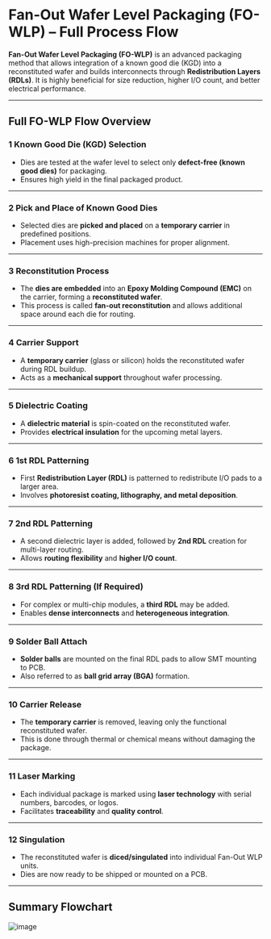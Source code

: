 #  Fan-Out Wafer Level Packaging (FO-WLP) – Full Process Flow

**Fan-Out Wafer Level Packaging (FO-WLP)** is an advanced packaging method that allows integration of a known good die (KGD) into a reconstituted wafer and builds interconnects through **Redistribution Layers (RDLs)**. It is highly beneficial for size reduction, higher I/O count, and better electrical performance.

---

## Full FO-WLP Flow Overview

### 1️ Known Good Die (KGD) Selection
- Dies are tested at the wafer level to select only **defect-free (known good dies)** for packaging.
- Ensures high yield in the final packaged product.

---

### 2️ Pick and Place of Known Good Dies
- Selected dies are **picked and placed** on a **temporary carrier** in predefined positions.
- Placement uses high-precision machines for proper alignment.

---

### 3️ Reconstitution Process
- The **dies are embedded** into an **Epoxy Molding Compound (EMC)** on the carrier, forming a **reconstituted wafer**.
- This process is called **fan-out reconstitution** and allows additional space around each die for routing.

---

### 4️ Carrier Support
- A **temporary carrier** (glass or silicon) holds the reconstituted wafer during RDL buildup.
- Acts as a **mechanical support** throughout wafer processing.

---

### 5️ Dielectric Coating
- A **dielectric material** is spin-coated on the reconstituted wafer.
- Provides **electrical insulation** for the upcoming metal layers.

---

### 6️ 1st RDL Patterning
- First **Redistribution Layer (RDL)** is patterned to redistribute I/O pads to a larger area.
- Involves **photoresist coating, lithography, and metal deposition**.

---

### 7️ 2nd RDL Patterning
- A second dielectric layer is added, followed by **2nd RDL** creation for multi-layer routing.
- Allows **routing flexibility** and **higher I/O count**.

---

### 8️ 3rd RDL Patterning (If Required)
- For complex or multi-chip modules, a **third RDL** may be added.
- Enables **dense interconnects** and **heterogeneous integration**.

---

### 9️ Solder Ball Attach
- **Solder balls** are mounted on the final RDL pads to allow SMT mounting to PCB.
- Also referred to as **ball grid array (BGA)** formation.

---

### 10 Carrier Release
- The **temporary carrier** is removed, leaving only the functional reconstituted wafer.
- This is done through thermal or chemical means without damaging the package.

---

### 1️1 Laser Marking
- Each individual package is marked using **laser technology** with serial numbers, barcodes, or logos.
- Facilitates **traceability** and **quality control**.

---

### 1️2 Singulation
- The reconstituted wafer is **diced/singulated** into individual Fan-Out WLP units.
- Dies are now ready to be shipped or mounted on a PCB.

---

##  Summary Flowchart

![image](https://github.com/user-attachments/assets/1fde2a79-f60a-42ab-9c8b-218c1b68809a)


